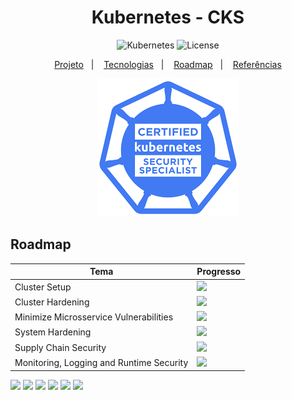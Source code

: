 <h1 align="center">Kubernetes - CKS</h1>

<p align="center">
  <img alt="Kubernetes" src="https://img.shields.io/static/v1?label=Kubernetes&message=Monitoring&color=8257E5&labelColor=000000"  />
  <img alt="License" src="https://img.shields.io/static/v1?label=license&message=MIT&color=49AA26&labelColor=000000">
</p>

<p align="center">
  <a href="#-projeto">Projeto</a>&nbsp;&nbsp;&nbsp;|&nbsp;&nbsp;&nbsp;
  <a href="#-tecnologias">Tecnologias</a>&nbsp;&nbsp;&nbsp;|&nbsp;&nbsp;&nbsp;
  <a href="#-roadmap">Roadmap</a>&nbsp;&nbsp;&nbsp;|&nbsp;&nbsp;&nbsp;
  <a href="#-referências">Referências</a>
</p>

<p align="center">
  <img alt="CKS" src="data/cks.png">
</p>

## Roadmap

| Tema | Progresso |
|---|---|
| Cluster Setup | ![](https://geps.dev/progress/25) |
| Cluster Hardening | ![](https://geps.dev/progress/0) |
| Minimize Microsservice Vulnerabilities | ![](https://geps.dev/progress/0) |
| System Hardening | ![](https://geps.dev/progress/0) |
| Supply Chain Security | ![](https://geps.dev/progress/0) |
| Monitoring, Logging and Runtime Security | ![](https://geps.dev/progress/0) |

![](https://progress-bar.dev/25/?title=ClusterSetup)
![](https://progress-bar.dev/0/?title=ClusterHardening)
![](https://progress-bar.dev/0/?title=MinimizeMicrosserviceVulnerabilities)
![](https://progress-bar.dev/0/?title=SystemHardening)
![](https://progress-bar.dev/0/?title=SupplyChainSecurity) 
![](https://progress-bar.dev/0/?title=MonitoringLoggingandRuntimeSecurity)
